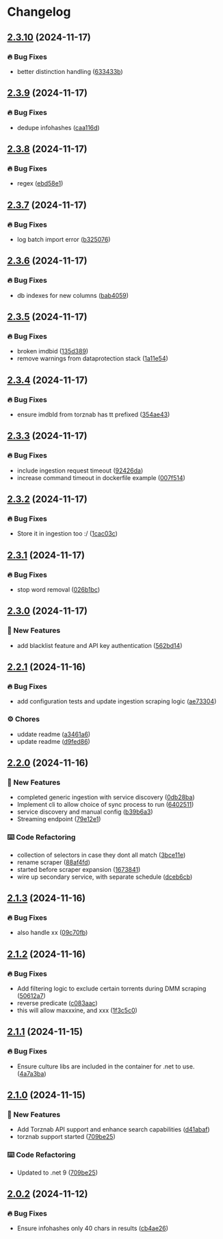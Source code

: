 # Changelog

## [2.3.10](https://github.com/iPromKnight/zilean/compare/v2.3.9...v2.3.10) (2024-11-17)


### 🔥 Bug Fixes

* better distinction handling ([633433b](https://github.com/iPromKnight/zilean/commit/633433b4d3a5b601e9946100bcd2e44867511cf6))

## [2.3.9](https://github.com/iPromKnight/zilean/compare/v2.3.8...v2.3.9) (2024-11-17)


### 🔥 Bug Fixes

* dedupe infohashes ([caa116d](https://github.com/iPromKnight/zilean/commit/caa116d2d619ea1dbfe04561bfc1e4c1ba5e56bb))

## [2.3.8](https://github.com/iPromKnight/zilean/compare/v2.3.7...v2.3.8) (2024-11-17)


### 🔥 Bug Fixes

* regex ([ebd58e1](https://github.com/iPromKnight/zilean/commit/ebd58e1ce4fba27df12392eed04421077812ff5e))

## [2.3.7](https://github.com/iPromKnight/zilean/compare/v2.3.6...v2.3.7) (2024-11-17)


### 🔥 Bug Fixes

* log batch import error ([b325076](https://github.com/iPromKnight/zilean/commit/b325076593e877343efbf360a8cb982d79e5bb75))

## [2.3.6](https://github.com/iPromKnight/zilean/compare/v2.3.5...v2.3.6) (2024-11-17)


### 🔥 Bug Fixes

* db indexes for new columns ([bab4059](https://github.com/iPromKnight/zilean/commit/bab405917d3d27cf8eab53bee3040b3b63fd58fb))

## [2.3.5](https://github.com/iPromKnight/zilean/compare/v2.3.4...v2.3.5) (2024-11-17)


### 🔥 Bug Fixes

* broken imdbid ([135d389](https://github.com/iPromKnight/zilean/commit/135d389b9fc50c4d7082f66643a1f8ac3be59052))
* remove warnings from dataprotection stack ([1a11e54](https://github.com/iPromKnight/zilean/commit/1a11e5414e5002a181b8377ea95d4f56b83a06ce))

## [2.3.4](https://github.com/iPromKnight/zilean/compare/v2.3.3...v2.3.4) (2024-11-17)


### 🔥 Bug Fixes

* ensure imdbId from torznab has tt prefixed ([354ae43](https://github.com/iPromKnight/zilean/commit/354ae43a56e45285183031eb3ec7477c86888ffe))

## [2.3.3](https://github.com/iPromKnight/zilean/compare/v2.3.2...v2.3.3) (2024-11-17)


### 🔥 Bug Fixes

* include ingestion request timeout ([92426da](https://github.com/iPromKnight/zilean/commit/92426da0af85f6595e1886576615664ee525b75c))
* increase command timeout in dockerfile example ([007f514](https://github.com/iPromKnight/zilean/commit/007f514097afb386ca2d5da7ccbfda3c8f121e68))

## [2.3.2](https://github.com/iPromKnight/zilean/compare/v2.3.1...v2.3.2) (2024-11-17)


### 🔥 Bug Fixes

* Store it in ingestion too :/ ([1cac03c](https://github.com/iPromKnight/zilean/commit/1cac03c726e8f28a1e5ca1fb0f4b1127cdfd0485))

## [2.3.1](https://github.com/iPromKnight/zilean/compare/v2.3.0...v2.3.1) (2024-11-17)


### 🔥 Bug Fixes

* stop word removal ([026b1bc](https://github.com/iPromKnight/zilean/commit/026b1bc67bc95df3784b56943b357842c9582b34))

## [2.3.0](https://github.com/iPromKnight/zilean/compare/v2.2.1...v2.3.0) (2024-11-17)


### 🚀 New Features

* add blacklist feature and API key authentication ([562bd14](https://github.com/iPromKnight/zilean/commit/562bd1433aa741c13e417a1608a628ee7093a0e6))

## [2.2.1](https://github.com/iPromKnight/zilean/compare/v2.2.0...v2.2.1) (2024-11-16)


### 🔥 Bug Fixes

* add configuration tests and update ingestion scraping logic ([ae73304](https://github.com/iPromKnight/zilean/commit/ae73304a6713fec098bcc5a39b5d5b088ca68e6b))


### ⚙️ Chores

* uddate readme ([a3461a6](https://github.com/iPromKnight/zilean/commit/a3461a606e5ff6cbad90bf6b33acaefe9c7cb831))
* update readme ([d9fed86](https://github.com/iPromKnight/zilean/commit/d9fed86a5382e7a5030811f157adbf8d908dabe0))

## [2.2.0](https://github.com/iPromKnight/zilean/compare/v2.1.3...v2.2.0) (2024-11-16)


### 🚀 New Features

* completed generic ingestion with service discovery ([0db28ba](https://github.com/iPromKnight/zilean/commit/0db28bad3c60308beb1942f18884b1c816518b55))
* Implement cli to allow choice of sync process to run ([6402511](https://github.com/iPromKnight/zilean/commit/6402511c44d9fe00f53785e597956c182a77221b))
* service discovery and manual config ([b39b6a3](https://github.com/iPromKnight/zilean/commit/b39b6a36b57df5be350cdf3905492f64a93a3626))
* Streaming endpoint ([79e12e1](https://github.com/iPromKnight/zilean/commit/79e12e155eec9fb2f541dbe841689eb02e477b0c))


### ⌨️ Code Refactoring

* collection of selectors in case they dont all match ([3bce11e](https://github.com/iPromKnight/zilean/commit/3bce11ec8bedd34eae66dc6c8f381485a0fcffc5))
* rename scraper ([88af4fd](https://github.com/iPromKnight/zilean/commit/88af4fd2ab652f34b129e13b2748327892679af5))
* started before scraper expansion ([1673841](https://github.com/iPromKnight/zilean/commit/16738410743b6e689aaf03c136d60c578cbabfc3))
* wire up secondary service, with separate schedule ([dceb6cb](https://github.com/iPromKnight/zilean/commit/dceb6cba9d205eb82ed8a680e1eac3d5e73159a5))

## [2.1.3](https://github.com/iPromKnight/zilean/compare/v2.1.2...v2.1.3) (2024-11-16)


### 🔥 Bug Fixes

* also handle xx ([09c70fb](https://github.com/iPromKnight/zilean/commit/09c70fbf0ed34e4f314c9928bbce8d13a89a9176))

## [2.1.2](https://github.com/iPromKnight/zilean/compare/v2.1.1...v2.1.2) (2024-11-16)


### 🔥 Bug Fixes

* Add filtering logic to exclude certain torrents during DMM scraping ([50612a7](https://github.com/iPromKnight/zilean/commit/50612a7d1467e9b47289882b762f658f4c09c5c6))
* reverse predicate ([c083aac](https://github.com/iPromKnight/zilean/commit/c083aacb999121b9d341cce0a0ab65e0a0d2fe9a))
* this will allow maxxxine, and xxx ([1f3c5c0](https://github.com/iPromKnight/zilean/commit/1f3c5c05f9979128a5cc49c9de72990550c87aa8))

## [2.1.1](https://github.com/iPromKnight/zilean/compare/v2.1.0...v2.1.1) (2024-11-15)


### 🔥 Bug Fixes

* Ensure culture libs are included in the container for .net to use. ([4a7a3ba](https://github.com/iPromKnight/zilean/commit/4a7a3ba46ba97f181d3fb8353d8db412e7bd2f06))

## [2.1.0](https://github.com/iPromKnight/zilean/compare/v2.0.2...v2.1.0) (2024-11-15)


### 🚀 New Features

* Add Torznab API support and enhance search capabilities ([d41abaf](https://github.com/iPromKnight/zilean/commit/d41abaf105fd3efe4e6e93e3e0fd0211cce66d33))
* torznab support started ([709be25](https://github.com/iPromKnight/zilean/commit/709be255de892677fa3155decb61eb81018e3991))


### ⌨️ Code Refactoring

* Updated to .net 9 ([709be25](https://github.com/iPromKnight/zilean/commit/709be255de892677fa3155decb61eb81018e3991))

## [2.0.2](https://github.com/iPromKnight/zilean/compare/v2.0.1...v2.0.2) (2024-11-12)


### 🔥 Bug Fixes

* Ensure infohashes only 40 chars in results ([cb4ae26](https://github.com/iPromKnight/zilean/commit/cb4ae26b60a08a083175810fdbe4e2c630fed674))
